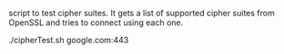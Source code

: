 script to test cipher suites. It gets a list of supported cipher suites from OpenSSL and tries to connect using each one. 

./cipherTest.sh google.com:443
